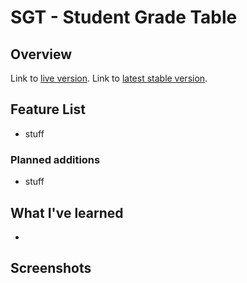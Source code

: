 # SGT - Student Grade Table

## Overview



Link to [live version](http://sgt.timhoristjr.com).
Link to [latest stable version](http://staging.sgt.timhoristjr.com).

## Feature List

  * stuff

### Planned additions

  * stuff

## What I've learned

  *

## Screenshots

